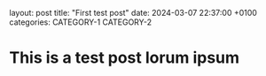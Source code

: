 layout: post
title: "First test post"
date: 2024-03-07 22:37:00 +0100
categories: CATEGORY-1 CATEGORY-2


# This is a test post lorum ipsum
